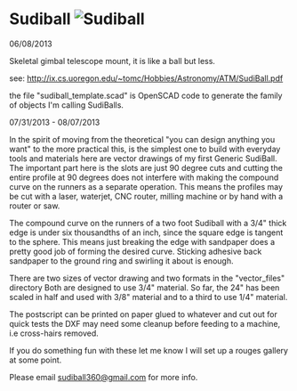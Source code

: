 Sudiball   ![Sudiball](https://ix.cs.uoregon.edu/~tomc/Hobbies/Astronomy/ATM/SudiBall/open_sb1t.png "Sudiball")
========

06/08/2013

Skeletal gimbal telescope mount, it is like a ball but less.


see: http://ix.cs.uoregon.edu/~tomc/Hobbies/Astronomy/ATM/SudiBall.pdf

the file "sudiball_template.scad" is 
OpenSCAD code to generate the family of objects I'm calling SudiBalls.



07/31/2013 - 08/07/2013 

In the spirit of moving from the theoretical "you can design anything you want" 
to the more practical this, is the simplest one to build with everyday tools and materials 
here are vector drawings of my first Generic SudiBall. 
The important part here is the slots are just 90 degree cuts 
and cutting the entire profile at 90 degrees does not interfere 
with making the compound curve on the runners as a separate operation. 
This means the profiles may be cut with a laser, waterjet, CNC router, milling machine 
or by hand with a router or saw.

The compound curve on the runners of a two foot Sudiball with a 3/4" thick edge 
is under six thousandths of an inch, since the square edge is tangent to the sphere. 
This means just breaking the edge with sandpaper does a pretty good job of forming the desired curve.
Sticking adhesive back sandpaper to the ground ring and swirling it about is enough.

There are two sizes of vector drawing and two formats in the "vector_files" directory
Both are designed to use 3/4" material. So far, the 24" has been scaled in half and used with 3/8" material 
and to a third to use 1/4" material. 

The postscript can be printed on paper glued to whatever and cut out for quick tests 
the DXF may need some cleanup before feeding to a machine, i.e cross-hairs removed.

If you do something fun with these let me know I will set up a rouges gallery at some point.

Please email sudiball360@gmail.com for more info.
